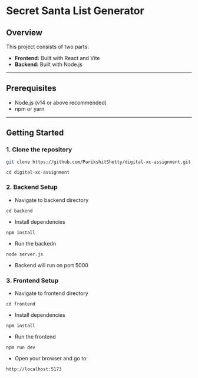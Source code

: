 # Secret Santa List Generator

## Overview

This project consists of two parts:  
- **Frontend:** Built with React and Vite  
- **Backend:** Built with Node.js  

---

## Prerequisites

- Node.js (v14 or above recommended)  
- npm or yarn  

---

## Getting Started

### 1. Clone the repository

```bash
git clone https://github.com/ParikshitShetty/digital-xc-assignment.git
```
```
cd digital-xc-assignment
```

### 2. Backend Setup
- Navigate to backend directory
```
cd backend
```
- Install dependencies
```
npm install
```
- Run the backedn
```
node server.js
```
- Backend will run on port 5000


### 3. Frontend Setup
- Navigate to frontend directory
```
cd frontend
```

- Install dependencies
```
npm install
```
- Run the frontend
```
npm run dev
```

- Open your browser and go to:
```
http://localhost:5173
```
